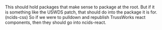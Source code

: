 This should hold packages that make sense to package at the root. But if it is something
like the USWDS patch, that should do into the package it is for. (ncids-css)
So if we were to pulldown and republish TrussWorks react components, then they should
go into ncids-react.
